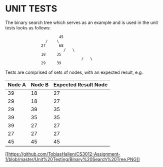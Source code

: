 # UNIT TESTS

The binary search tree which serves as an example and is used in the unit tests looks as follows:


				            45
					  /    \
					27      68
	            		      /   \
				    18	   35	
	                                  /   \
					29     39
				
				
Tests are comprised of sets of nodes, with an expected result, e.g.

| Node A | Node B | Expected Result Node |
|--------|--------|----------------------|
| 39     | 18     | 27                   |
| 29     | 18     | 27                   |
| 29     | 39     | 35                   |
| 39     | 35     | 35                   |
| 39     | 27     | 27                   |
| 27     | 27     | 27                   |
| 45     | 45     | 45                   |

[[https://github.com/TobiasHallen/CS3012-Assignment-1/blob/master/Unit%20Testing/Binary%20Search%20Tree.PNG]]
